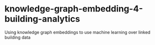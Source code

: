 # knowledge-graph-embedding-4-building-analytics
Using knowledge graph embeddings to use machine learning over linked building data
